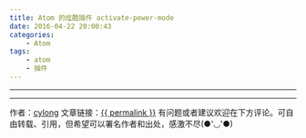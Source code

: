 ```yaml
---
title: Atom 的炫酷插件 activate-power-mode
date: 2016-04-22 20:00:43
categories:
    - Atom
tags:
    - atom
    - 插件
---
```

---



<!-- more -->


---

作者：[cylong](http://cylong.cc/about/ "cylong")
文章链接：<a href='{{ permalink }}' title='{{ title }}' >{{ permalink }}</a>
有问题或者建议欢迎在下方评论。可自由转载、引用，但希望可以署名作者和出处，感激不尽(●'◡'●)

